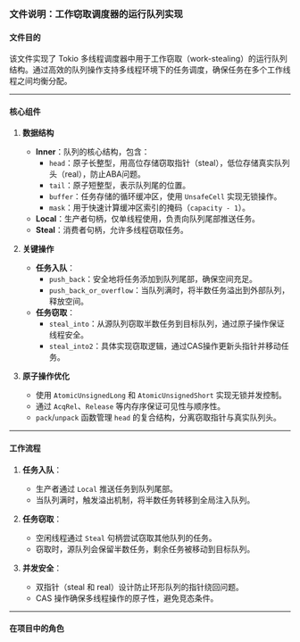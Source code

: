 ### 文件说明：工作窃取调度器的运行队列实现

#### 文件目的
该文件实现了 Tokio 多线程调度器中用于工作窃取（work-stealing）的运行队列结构。通过高效的队列操作支持多线程环境下的任务调度，确保任务在多个工作线程之间均衡分配。

---

#### 核心组件

1. **数据结构**
   - **Inner<T>**：队列的核心结构，包含：
     - `head`：原子长整型，用高位存储窃取指针（steal），低位存储真实队列头（real），防止ABA问题。
     - `tail`：原子短整型，表示队列尾的位置。
     - `buffer`：任务存储的循环缓冲区，使用 `UnsafeCell` 实现无锁操作。
     - `mask`：用于快速计算缓冲区索引的掩码（`capacity - 1`）。
   - **Local<T>**：生产者句柄，仅单线程使用，负责向队列尾部推送任务。
   - **Steal<T>**：消费者句柄，允许多线程窃取任务。

2. **关键操作**
   - **任务入队**：
     - `push_back`：安全地将任务添加到队列尾部，确保空间充足。
     - `push_back_or_overflow`：当队列满时，将半数任务溢出到外部队列，释放空间。
   - **任务窃取**：
     - `steal_into`：从源队列窃取半数任务到目标队列，通过原子操作保证线程安全。
     - `steal_into2`：具体实现窃取逻辑，通过CAS操作更新头指针并移动任务。

3. **原子操作优化**
   - 使用 `AtomicUnsignedLong` 和 `AtomicUnsignedShort` 实现无锁并发控制。
   - 通过 `AcqRel`、`Release` 等内存序保证可见性与顺序性。
   - `pack`/`unpack` 函数管理 `head` 的复合结构，分离窃取指针与真实队列头。

---

#### 工作流程
1. **任务入队**：
   - 生产者通过 `Local` 推送任务到队列尾部。
   - 当队列满时，触发溢出机制，将半数任务转移到全局注入队列。

2. **任务窃取**：
   - 空闲线程通过 `Steal` 句柄尝试窃取其他队列的任务。
   - 窃取时，源队列会保留半数任务，剩余任务被移动到目标队列。

3. **并发安全**：
   - 双指针（steal 和 real）设计防止环形队列的指针绕回问题。
   - CAS 操作确保多线程操作的原子性，避免竞态条件。

---

#### 在项目中的角色